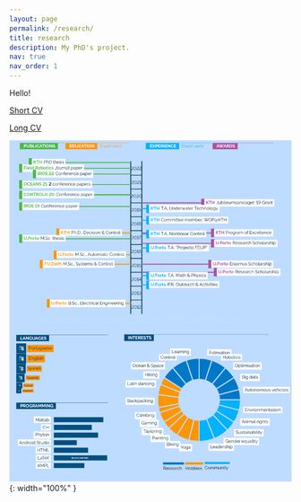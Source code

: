 ```yaml
---
layout: page
permalink: /research/
title: research
description: My PhD's project.
nav: true
nav_order: 1
---
```


Hello!

[Short CV](/assets/pdf/Joana_CV.pdf) 

[Long CV](/assets/pdf/Long_CV.pdf)

![timeline](/assets/img/Timeline.png){: width="100%" }